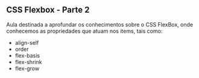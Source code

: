 ## CSS Flexbox - Parte 2

Aula destinada a aprofundar os conhecimentos sobre o CSS FlexBox, onde conhecemos as propriedades que atuam nos items, tais como:
  * align-self 
  * order
  * flex-basis
  * flex-shrink
  * flex-grow 
  

